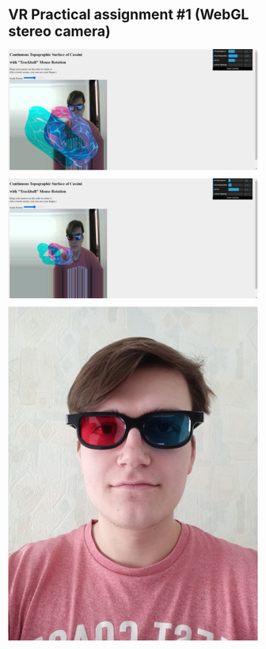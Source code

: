 # VR Practical assignment #1 (WebGL stereo camera)

![plot](./PA2/Screenshots/screenshot.jpg)

![plot](./PA2/Screenshots/screenshot1.jpg)

![plot](./PA2/Screenshots/glasses.jpg)